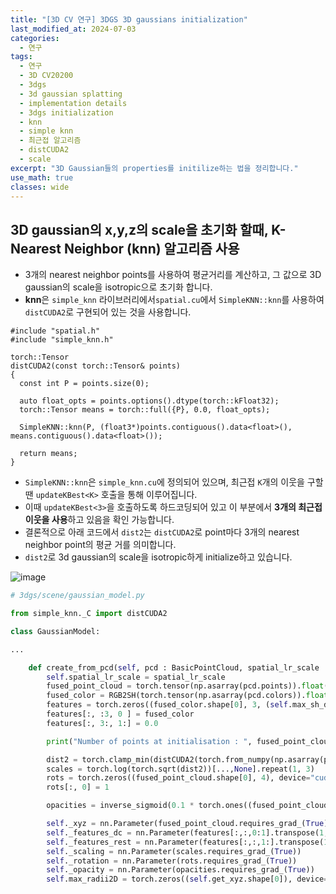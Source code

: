 ```yaml
---
title: "[3D CV 연구] 3DGS 3D gaussians initialization"
last_modified_at: 2024-07-03
categories:
  - 연구
tags:
  - 연구
  - 3D CV20200
  - 3dgs
  - 3d gaussian splatting
  - implementation details
  - 3dgs initialization
  - knn
  - simple knn
  - 최근접 알고리즘
  - distCUDA2
  - scale
excerpt: "3D Gaussian들의 properties를 initilize하는 법을 정리합니다."
use_math: true
classes: wide
---
```


## 3D gaussian의 x,y,z의 scale을 초기화 할때, K-Nearest Neighbor (knn) 알고리즘 사용
- 3개의 nearest neighbor points를 사용하여 평균거리를 계산하고, 그 값으로 3D gaussian의 scale을 isotropic으로 초기화 합니다.
- **knn**은 `simple_knn` 라이브러리에서`spatial.cu`에서 `SimpleKNN::knn`를 사용하여 `distCUDA2`로 구현되어 있는 것을 사용합니다.
```cuda
#include "spatial.h"
#include "simple_knn.h"

torch::Tensor
distCUDA2(const torch::Tensor& points)
{
  const int P = points.size(0);

  auto float_opts = points.options().dtype(torch::kFloat32);
  torch::Tensor means = torch::full({P}, 0.0, float_opts);
  
  SimpleKNN::knn(P, (float3*)points.contiguous().data<float>(), means.contiguous().data<float>());

  return means;
}
```
- `SimpleKNN::knn`은 `simple_knn.cu`에 정의되어 있으며, 최근접 `K`개의 이웃을 구할땐 `updateKBest<K>` 호출을 통해 이루어집니다.
- 이때 `updateKBest<3>`을 호출하도록 하드코딩되어 있고 이 부분에서 **3개의 최근접 이웃을 사용**하고 있음을 확인 가능합니다.
- 결론적으로 아래 코드에서 `dist2`는 `distCUDA2`로 point마다 3개의 nearest neighbor point의 평균 거를 의미합니다.
- `dist2`로 3d gaussian의 scale을 isotropic하게 initialize하고 있습니다.

![image](https://github.com/sandokim/sandokim.github.io/assets/74639652/031fa214-d612-487f-956c-bf2923c6695b)

```python
# 3dgs/scene/gaussian_model.py

from simple_knn._C import distCUDA2

class GaussianModel:

...

    def create_from_pcd(self, pcd : BasicPointCloud, spatial_lr_scale : float):
        self.spatial_lr_scale = spatial_lr_scale
        fused_point_cloud = torch.tensor(np.asarray(pcd.points)).float().cuda()
        fused_color = RGB2SH(torch.tensor(np.asarray(pcd.colors)).float().cuda())
        features = torch.zeros((fused_color.shape[0], 3, (self.max_sh_degree + 1) ** 2)).float().cuda()
        features[:, :3, 0 ] = fused_color
        features[:, 3:, 1:] = 0.0

        print("Number of points at initialisation : ", fused_point_cloud.shape[0])

        dist2 = torch.clamp_min(distCUDA2(torch.from_numpy(np.asarray(pcd.points)).float().cuda()), 0.0000001)
        scales = torch.log(torch.sqrt(dist2))[...,None].repeat(1, 3)
        rots = torch.zeros((fused_point_cloud.shape[0], 4), device="cuda")
        rots[:, 0] = 1

        opacities = inverse_sigmoid(0.1 * torch.ones((fused_point_cloud.shape[0], 1), dtype=torch.float, device="cuda"))

        self._xyz = nn.Parameter(fused_point_cloud.requires_grad_(True))
        self._features_dc = nn.Parameter(features[:,:,0:1].transpose(1, 2).contiguous().requires_grad_(True))
        self._features_rest = nn.Parameter(features[:,:,1:].transpose(1, 2).contiguous().requires_grad_(True))
        self._scaling = nn.Parameter(scales.requires_grad_(True))
        self._rotation = nn.Parameter(rots.requires_grad_(True))
        self._opacity = nn.Parameter(opacities.requires_grad_(True))
        self.max_radii2D = torch.zeros((self.get_xyz.shape[0]), device="cuda")
```





